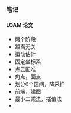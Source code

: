 
### 笔记


#### LOAM 论文
- 两个阶段
- 距离无关
- 运动估计
- 固定坐标系
- 点云配准
- 角点，面点
- 划分6个区间，降采样
- 前端，建图
- 最小二乘法，插值法
- 
